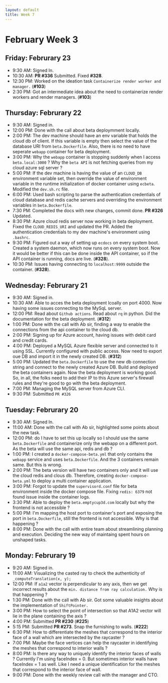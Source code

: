 ```yaml
---
layout: default
title: Week 7
---
```


# **February Week 3**
## **Friday: Februrary 23**
- 9:30  AM: Signed In.
- 10:30 AM: **PR #336** Submitted. Fixed **#328**.
- 12:30 PM: Worked on the ideation task `Containerize render worker and manager.` (**#103**)
- 2:30  PM: Got an intermediate idea about the need to containerize render workers and render managers. (**#103**)

## **Thursday: Februrary 22**
- 9:30  AM: Signed in.
- 12:00 PM: Done with the call about beta deploymment locally.
- 2:00  PM: The dev machine should have an env variable that holds the cloud db of client. If this variable is empty then select the value of the database URI from `beta.Dockerfile`. Also, there is no need to have seperate `webapp` container for beta deployment.
- 3:00  PM: Why the `webapp` container is stopping suddenly when I access `beta.local:3000` ? Why the `beta API` is not fetching queries from my cloud azure sql server ?
- 5:00  PM: If the dev machine is having the value of an `CLOUD_DB` environment variable set, then override the value of environment variable in the runtime initialization of docker container using `ecbeta`. Modified the `dev.sh.rc` file.
- 6:00  PM: Used bash scripting to parse the authentication credentials of cloud database and redis cache servers and overriding the environment variables in `beta.Dockerfile`.
- 7:30  PM: Completed the docs with new changes, commit done. **PR #326** Updated.
- 8:30  PM: Azure cloud redis server now working in beta deployment. Fixed the `CLOUD_REDIS_URI` and updated the PR. Added the authentication credentials to my dev machine's environment using `.bashrc`.
- 9:30  PM: Figured out a way of setting up `ecdocs` on every system boot. Created a system daemon, which now runs on every system boot. Now it would be better if this can be done inside the API container, so if the API container is running, docs are live. (**#328**).
- 10:30 PM: Issues having connecting to `localhost:9999` outside the container. (**#328**).

## **Wednesday: Februrary 21**
- 9:30  AM: Signed in.
- 10:30 AM: Able to acces the beta deployment lcoally on port 4000. Now having some issues connecting to the MySqL server.
- 12:00 PM: Read about `Github actions`. Read about `rq` in python. Did the documentation for the beta deployment. (**#312**)
- 1:00  PM: Done with the call with Ab sir, finding a way to enable the connections from the api container to the cloud db.
- 2:00  PM: Signing up for Azure account, having issues with debit card and credit cards.
- 4:00  PM: Deployed a MySQL Azure flexible server and connected to it using SSL. Currently configured with public access. Now need to export oue DB and import it in the newly created DB. (**#312**)
- 5:00  PM: Updated the `beta.Dockerfile` to use the new db connection string and connect to the newly created Azure DB. Build and deployed the beta containers again. Now the beta deployment is working good. So, in all, the folks need to add their IP to this Azure server's firewall rules and they're good to go with the beta deployment.
- 7:00  PM: Managing the MySQL server from Azure CLI.
- 9:30  PM: Submitted `PR #326`

## **Tuesday: Februrary 20**
- 9:30  AM: Signed In.
- 11:00 AM: Done with the call with Ab sir, highlighted some points about the new task.
- 12:00 PM: do I have to set this up locally so I should use the same `beta.Dockerfile` and containerize only the webapp on a different port. As the beta will use the same api, redis and db ?
- 1:00  PM: I created a `docker-compose-beta.yml` that only contains the `webapp` service and uses `beta.Dockerfile`. And the 3 containers remain same. But this is wrong.
- 2:00  PM: The beta version will have two containers only and it will use the cloud redis and clous db. Therefore, creating `docker-compose-beta.yml` to deploy a multi container application.
- 3:00  PM: Forgot to update the `supervisord.conf` file for beta environment inside the docker compose file. Fixing `redis: 6379` not found issue inside the container logs.
- 3:30  PM: Able to deploy the `beta.emptycup3d.com` locally but why the frontend is not accessible ?
- 5:00  PM: I'm mapping the host port to container's port and exposing the port in `beta.Dockerfile`, still the frontend is not accessible. Why is that happening ?
- 8:00  PM: Done with the call with entire team about streamlining planning and execution. Deciding the new way of maintaing spent hours on unshaped tasks.

## **Monday: Februrary 19**
- 9:20  AM: Signed in.
- 11:00 AM: Visualizing the casted ray to check the authenticity of `_computeTranslation(x, y);`
- 12:00 PM: If `a1a2` vector is perpendicular to any axis, then we get incorrect results about the `min. distance from ray calculation.` Why is that happening ?
- 1:30  PM: Done with the call with Ab sir. Got some valuable insights about the implementation of `ShiftPointer.`
- 3:00  PM: How to select the point of intersection so that A1A2 vector will lie in the plane containing the axis ?
- 4:00  PM: Submitted **PR #230** (**#225**)
- 5:15  PM: Submitted **PR #273**. Snap the furnishing to walls. (**#222**)
- 6:30  PM: How to differentiate the meshes that correspond to the interior face of a wall which are intersected by the raycaster ?
- 7:00  PM: Maybe the face vertices can help the raycaster in identifying the meshes that correspond to interior walls ?
- 8:00  PM: Is there any way to uniquely identify the interior faces of walls ? Currently I'm using faceIndex = 0. But sometimes interior walls have faceIndex = 1 as well. Like I need a unique identification for the meshes that correspond to the interior face of wall.
- 9:00  PM: Done with the weekly review call with the manager and CTO.
